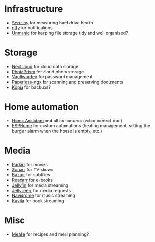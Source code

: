 # Infrastructure
- [Scrutiny](https://github.com/AnalogJ/scrutiny) for measuring hard drive health
- [ntfy](https://github.com/binwiederhier/ntfy) for notifications
- [Unmanic](https://github.com/Unmanic/unmanic) for keeping file storage tidy and well organised?

# Storage
- [Nextcloud](https://nextcloud.com/) for cloud data storage
- [PhotoPrism](https://www.photoprism.app/) for cloud photo storage
- [Vaultwarden](https://github.com/dani-garcia/vaultwarden) for password management
- [Paperless-ngx](https://docs.paperless-ngx.com/) for scanning and preserving documents
- [Kopia](https://github.com/kopia/kopia) for backups?

# Home automation
- [Home Assistant](https://www.home-assistant.io/) and all its features (voice control, etc.)
- [ESPHome](https://esphome.io/) for custom automations (heating management, setting the burglar alarm when the house is empty, etc.)

# Media
- [Radarr](https://radarr.video/) for movies
- [Sonarr](https://sonarr.tv/) for TV shows
- [Bazarr](https://bazarr.media/) for subtitles
- [Readarr](https://readarr.com/) for e-books
- [Jellyfin](https://jellyfin.org/) for media streaming
- [Jellyseerr](https://github.com/Fallenbagel/jellyseerr) for media requests
- [Navidrome](https://github.com/navidrome/navidrome) for music streaming
- [Kavita](https://github.com/Kareadita/Kavita) for book streaming

# Misc
- [Mealie](https://github.com/mealie-recipes/mealie) for recipes and meal planning?
